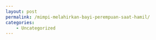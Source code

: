```yaml
---
layout: post
permalink: /mimpi-melahirkan-bayi-perempuan-saat-hamil/
categories:
    - Uncategorized
---
```


